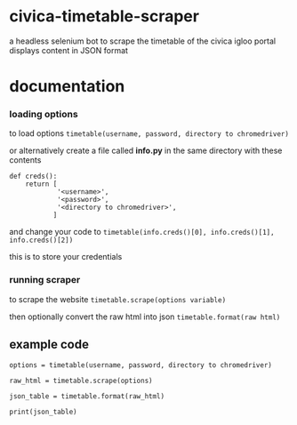 # civica-timetable-scraper

a headless selenium bot to scrape the timetable of the civica igloo portal  
displays content in JSON format

# documentation

### loading options

to load options ```timetable(username, password, directory to chromedriver)```

or alternatively create a file called **info.py** in the same directory with these contents  
```
def creds():
    return [
            '<username>',
            '<password>',
            '<directory to chromedriver>',
           ]
 ```
 and change your code to ```timetable(info.creds()[0], info.creds()[1], info.creds()[2])```
 
 this is to store your credentials
 
 ### running scraper
 
 to scrape the website ```timetable.scrape(options variable)```
 
 then optionally convert the raw html into json ```timetable.format(raw html)```
 
 ## example code
```
options = timetable(username, password, directory to chromedriver)

raw_html = timetable.scrape(options)

json_table = timetable.format(raw_html)

print(json_table)
```
